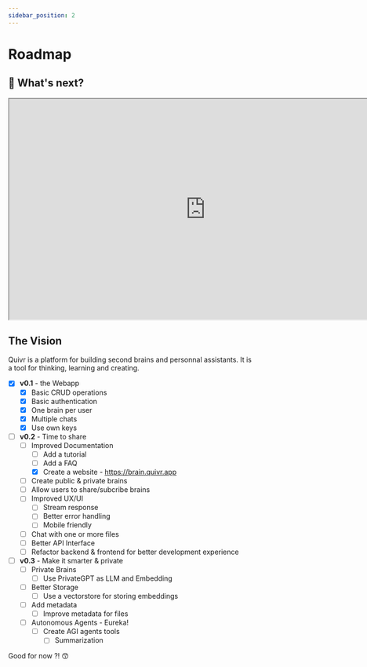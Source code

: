 ```yaml
---
sidebar_position: 2
---
```


# Roadmap

## 🚀 What's next?

<iframe  width="800" height="450" src="https://whimsical.com/embed/U1XffvPhZxXtNT5Y2ucGvg"></iframe>



## The Vision

Quivr is a platform for building second brains and personnal assistants. It is a tool for thinking, learning and creating. 

- [X] **v0.1** - the Webapp
  - [x] Basic CRUD operations
  - [X] Basic authentication
  - [X] One brain per user
  - [X] Multiple chats
  - [X] Use own keys
- [ ] **v0.2** - Time to share
  - [ ] Improved Documentation
    - [ ] Add a tutorial
    - [ ] Add a FAQ
    - [X] Create a website - https://brain.quivr.app
  - [ ] Create public & private brains
  - [ ] Allow users to share/subcribe brains 
  - [ ] Improved UX/UI
    - [ ] Stream response
    - [ ] Better error handling
    - [ ] Mobile friendly
  - [ ] Chat with one or more files
  - [ ] Better API Interface 
  - [ ] Refactor backend & frontend for better development experience
- [ ] **v0.3** - Make it smarter & private
  - [ ] Private Brains
    - [ ] Use PrivateGPT as LLM and Embedding
  - [ ] Better Storage
    - [ ] Use a vectorstore for storing embeddings
  - [ ] Add metadata
    - [ ] Improve metadata for files
  - [ ] Autonomous Agents - Eureka!
    - [ ] Create AGI agents tools
      - [ ] Summarization

Good for now ?! 😙